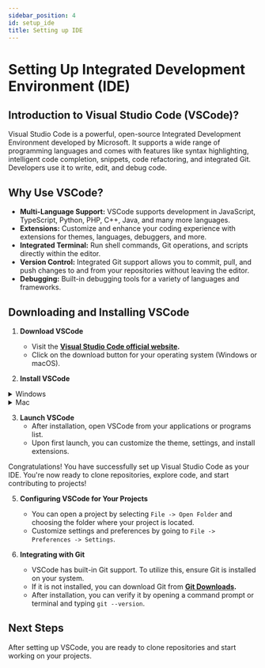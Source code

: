 ```yaml
---
sidebar_position: 4
id: setup_ide
title: Setting up IDE
---
```


# Setting Up Integrated Development Environment (IDE)

## Introduction to Visual Studio Code (VSCode)?

Visual Studio Code is a powerful, open-source Integrated Development Environment developed by Microsoft. It supports a wide range of programming languages and comes with features like syntax highlighting, intelligent code completion, snippets, code refactoring, and integrated Git. Developers use it to write, edit, and debug code.

## Why Use VSCode?

- **Multi-Language Support:** VSCode supports development in JavaScript, TypeScript, Python, PHP, C++, Java, and many more languages.
- **Extensions:** Customize and enhance your coding experience with extensions for themes, languages, debuggers, and more.
- **Integrated Terminal:** Run shell commands, Git operations, and scripts directly within the editor.
- **Version Control:** Integrated Git support allows you to commit, pull, and push changes to and from your repositories without leaving the editor.
- **Debugging:** Built-in debugging tools for a variety of languages and frameworks.

## Downloading and Installing VSCode

1. **Download VSCode**
   - Visit the **[Visual Studio Code official website](https://code.visualstudio.com/).**
   - Click on the download button for your operating system (Windows or macOS).

2. **Install VSCode**
<details>
<summary> Windows </summary>

     - Run the downloaded installer.
     - Follow the prompts, and choose your preferences for file association and shortcuts.
     - Complete the installation.
</details>
<details>
  <summary>Mac</summary>
     - Open the downloaded file and drag Visual Studio Code to the Applications folder.
     - You might be required to confirm that you downloaded the app from the internet.
</details>

3. **Launch VSCode**
   - After installation, open VSCode from your applications or programs list.
   - Upon first launch, you can customize the theme, settings, and install extensions.


Congratulations! You have successfully set up Visual Studio Code as your IDE. You're now ready to clone repositories, explore code, and start contributing to projects!


5. **Configuring VSCode for Your Projects**
   - You can open a project by selecting `File -> Open Folder` and choosing the folder where your project is located.
   - Customize settings and preferences by going to `File -> Preferences -> Settings`.

6. **Integrating with Git**
   - VSCode has built-in Git support. To utilize this, ensure Git is installed on your system.
   - If it is not installed, you can download Git from **[Git Downloads](https://git-scm.com/downloads).**
   - After installation, you can verify it by opening a command prompt or terminal and typing `git --version`.
  
## Next Steps

After setting up VSCode, you are ready to clone repositories and start working on your projects. 
